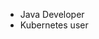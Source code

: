 - Java Developer
- Kubernetes user

<!---
zhaozhihom/zhaozhihom is a ✨ special ✨ repository because its `README.md` (this file) appears on your GitHub profile.
You can click the Preview link to take a look at your changes.
--->
